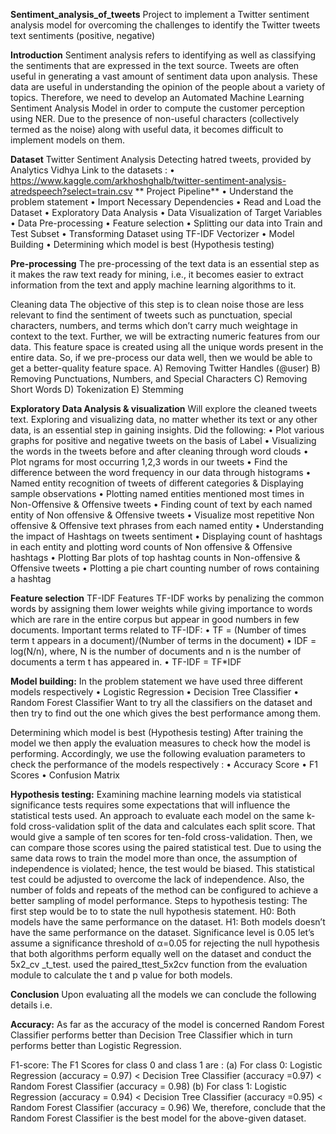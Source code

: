 **Sentiment_analysis_of_tweets**
Project to implement a Twitter sentiment analysis model for overcoming the challenges to identify the Twitter tweets text sentiments (positive, negative)

**Introduction**
Sentiment analysis refers to identifying as well as classifying the sentiments that are expressed in the text source. Tweets are often useful in generating a vast amount of sentiment data upon analysis. These data are useful in understanding the opinion of the people about a variety of topics. Therefore, we need to develop an Automated Machine Learning Sentiment Analysis Model in order to compute the customer perception using NER. Due to the presence of non-useful characters (collectively termed as the noise) along with useful data, it becomes difficult to implement models on them.

**Dataset**
Twitter Sentiment Analysis Detecting hatred tweets, provided by Analytics Vidhya Link to the datasets :
• https://www.kaggle.com/arkhoshghalb/twitter-sentiment-analysis-atredspeech?select=train.csv
**
Project Pipeline**
• Understand the problem statement
• Import Necessary Dependencies
• Read and Load the Dataset
• Exploratory Data Analysis
• Data Visualization of Target Variables
• Data Pre-processing
• Feature selection
• Splitting our data into Train and Test Subset
• Transforming Dataset using TF-IDF Vectorizer
• Model Building
• Determining which model is best (Hypothesis testing)

**Pre-processing**
The pre-processing of the text data is an essential step as it makes the raw text ready for mining, i.e., it becomes easier to extract information from the text and apply machine learning algorithms to it.

Cleaning data
The objective of this step is to clean noise those are less relevant to find the sentiment of tweets such as punctuation, special characters, numbers, and terms which don’t carry much weightage in context to the text.
Further, we will be extracting numeric features from our data. This feature space is created using all the unique words present in the entire data. So, if we pre-process our data well, then we would be able to get a better-quality feature space.
A) Removing Twitter Handles (@user)
B) Removing Punctuations, Numbers, and Special Characters
C) Removing Short Words
D) Tokenization
E) Stemming

**Exploratory Data Analysis & visualization**
Will explore the cleaned tweets text. Exploring and visualizing data, no matter whether its text or any other data, is an essential step in gaining insights.
Did the following:
• Plot various graphs for positive and negative tweets on the basis of Label
• Visualizing the words in the tweets before and after cleaning through word clouds
• Plot ngrams for most occurring 1,2,3 words in our tweets
• Find the difference between the word frequency in our data through histograms
• Named entity recognition of tweets of different categories & Displaying sample observations
• Plotting named entities mentioned most times in Non-Offensive & Offensive tweets
• Finding count of text by each named entity of Non offensive & Offensive tweets
• Visualize most repetitive Non offensive & Offensive text phrases from each named entity
• Understanding the impact of Hashtags on tweets sentiment
• Displaying count of hashtags in each entity and plotting word counts of Non offensive & Offensive hashtags
• Plotting Bar plots of top hashtag counts in Non-offensive & Offensive tweets
• Plotting a pie chart counting number of rows containing a hashtag

**Feature selection**
TF-IDF Features
TF-IDF works by penalizing the common words by assigning them lower weights while giving importance to words which are rare in the entire corpus but appear in good numbers in few documents.
Important terms related to TF-IDF:
• TF = (Number of times term t appears in a document)/(Number of terms in the document)
• IDF = log(N/n), where, N is the number of documents and n is the number of documents a term t has appeared in.
• TF-IDF = TF*IDF

**Model building:**
In the problem statement we have used three different models respectively
• Logistic Regression
• Decision Tree Classifier
• Random Forest Classifier
Want to try all the classifiers on the dataset and then try to find out the one which gives the best performance among them.

Determining which model is best (Hypothesis testing)
After training the model we then apply the evaluation measures to check how the model is performing. Accordingly, we use the following evaluation parameters to check the performance of the models respectively :
• Accuracy Score
• F1 Scores
• Confusion Matrix

**Hypothesis testing:**
Examining machine learning models via statistical significance tests requires some expectations that will influence the statistical tests used.
An approach to evaluate each model on the same k-fold cross-validation split of the data and calculates each split score. That would give a sample of ten scores for ten-fold cross-validation. Then, we can compare those scores using the paired statistical test.
Due to using the same data rows to train the model more than once, the assumption of independence is violated; hence, the test would be biased.
This statistical test could be adjusted to overcome the lack of independence. Also, the number of folds and repeats of the method can be configured to achieve a better sampling of model performance.
Steps to hypothesis testing:
The first step would be to to state the null hypothesis statement.
H0: Both models have the same performance on the dataset.
H1: Both models doesn’t have the same performance on the dataset.
Significance level is 0.05
let’s assume a significance threshold of α=0.05 for rejecting the null hypothesis that both algorithms perform equally well on the dataset and conduct the 5x2_cv _t_test.
used the paired_ttest_5x2cv function from the evaluation module to calculate the t and p value for both models.

**Conclusion**
Upon evaluating all the models we can conclude the following details i.e.

**Accuracy:**
As far as the accuracy of the model is concerned Random Forest Classifier performs better than Decision Tree Classifier which in turn performs better than Logistic Regression.

F1-score:
The F1 Scores for class 0 and class 1 are :
(a) For class 0: Logistic Regression (accuracy = 0.97) < Decision Tree Classifier (accuracy =0.97) < Random Forest Classifier (accuracy = 0.98)
(b) For class 1: Logistic Regression (accuracy = 0.94) < Decision Tree Classifier (accuracy =0.95) < Random Forest Classifier (accuracy = 0.96)
We, therefore, conclude that the Random Forest Classifier is the best model for the above-given dataset.
